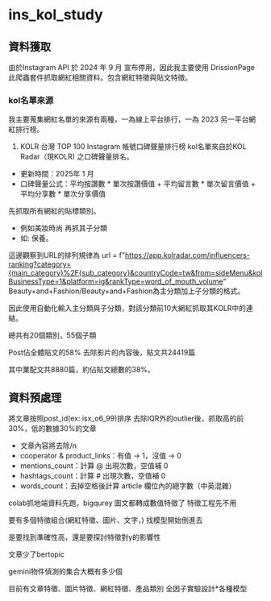# ins_kol_study

## 資料獲取
由於Instagram API 於 2024 年 9 月 宣布停用，因此我主要使用 DrissionPage 此爬蟲套件抓取網紅相關資料。包含網紅特徵與貼文特徵。

### kol名單來源
我主要蒐集網紅名單的來源有兩種，一為線上平台排行，一為 2023 另一平台網紅排行榜。
1. KOLR 台灣 TOP 100 Instagram 帳號口碑聲量排行榜
kol名單來自於KOL Radar（現KOLR) 之口碑聲量排名。
- 更新時間：2025年 1 月
- 口碑聲量公式：平均按讚數 * 單次按讚價值 + 平均留言數 * 單次留言價值 + 平均分享數 * 單次分享價值

先抓取所有網紅的貼標類別。
- 例如美妝時尚
再抓其子分類
- 如: 保養。

這邊觀察到URL的排列規律為  url = f"https://app.kolradar.com/influencers-ranking?category={main_category}%2F{sub_category}&countryCode=tw&from=sideMenu&kolBusinessType=1&platform=ig&rankType=word_of_mouth_volume"
Beauty+and+Fashion/Beauty+and+Fashion為主分類加上子分類的格式。

因此使用自動化輸入主分類與子分類，對該分類前10大網紅抓取其KOLR中的連結。

總共有20個類別，55個子類




Post佔全體貼文的58%
去除影片的內容後，貼文共24419篇

其中業配文共8880篇，約佔貼文總數的38%。

## 資料預處理
將文章按照post_id(ex: isx_o6_99)排序
去除IQR外的outlier後，抓取高的前30%，低的數據30%的文章

- 文章內容將去除/n
- cooperator & product_links：有值 → 1，沒值 → 0
- mentions_count：計算 @ 出現次數，空值補 0
- hashtags_count：計算 # 出現次數，空值補 0
- words_count：去掉空格後計算 article 欄位內的總字數（中英混雜）

colab抓地端資料先跑，bigqurey
圖文都轉成數值特徵了
特徵工程先不用

要有多個特徵組合(網紅特徵、圖片、文字，)
找模型開始倒進去

是要找到準確性高，還是要探討特徵對y的影響性

文章少了bertopic

gemini物件偵測的集合大概有多少個

目前有文章特徵、圖片特徵、網紅特徵、產品類別
全因子實驗設計*各種模型


